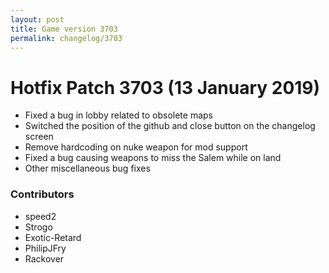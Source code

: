 ```yaml
---
layout: post
title: Game version 3703
permalink: changelog/3703
---
```


# Hotfix Patch 3703 (13 January 2019)

- Fixed a bug in lobby related to obsolete maps
- Switched the position of the github and close button on the changelog screen
- Remove hardcoding on nuke weapon for mod support
- Fixed a bug causing weapons to miss the Salem while on land
- Other miscellaneous bug fixes

### Contributors

- speed2
- Strogo
- Exotic-Retard
- PhilipJFry
- Rackover
